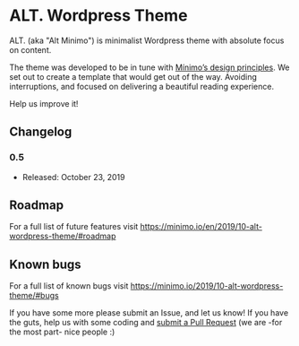# ALT. Wordpress Theme

ALT. (aka "Alt Minimo") is minimalist Wordpress theme with absolute focus on content.

The theme was developed to be in tune with [Mínimo’s design principles](https://minimo.io/manifiesto/).
We set out to create a template that would get out of the way. Avoiding interruptions, and focused on delivering a beautiful reading experience.

Help us improve it!

## Changelog

### 0.5
* Released: October 23, 2019

## Roadmap
For a full list of future features visit https://minimo.io/en/2019/10-alt-wordpress-theme/#roadmap

## Known bugs
For a full list of known bugs visit https://minimo.io/2019/10-alt-wordpress-theme/#bugs

If you have some more please submit an Issue, and let us know! If you have the guts, help us with some coding and [submit a Pull Request](https://github.com/minimo-io/alt-wordpress-theme/pulls) (we are -for the most part- nice people :)
